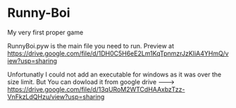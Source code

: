 # Runny-Boi
My very first proper game

RunnyBoi.pyw is the main file you need to run.
Preview at https://drive.google.com/file/d/1DH0C5H6eE2Lm1KqTpnmzrJzKIiA4YHmQ/view?usp=sharing

Unfortunatly I could not add an executable for windows as it was over the size limit.
But You can dowload it from google drive ---> https://drive.google.com/file/d/13qURoM2WTCdHAAxbzTzz-VnFkzLdQHzu/view?usp=sharing
